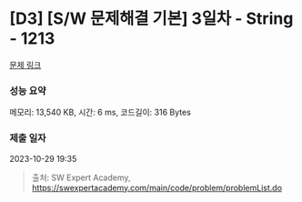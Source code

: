 # [D3] [S/W 문제해결 기본] 3일차 - String - 1213 

[문제 링크](https://swexpertacademy.com/main/code/problem/problemDetail.do?contestProbId=AV14P0c6AAUCFAYi) 

### 성능 요약

메모리: 13,540 KB, 시간: 6 ms, 코드길이: 316 Bytes

### 제출 일자

2023-10-29 19:35



> 출처: SW Expert Academy, https://swexpertacademy.com/main/code/problem/problemList.do